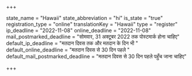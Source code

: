 +++

state_name = "Hawaii"
state_abbreviation = "hi"
is_state = "true"
registration_type = "online"
translationKey = "Hawaii"
type = "register"
ip_deadline = "2022-11-08"
online_deadline = "2022-11-08"
mail_postmarked_deadline = "सोमवार, 31 अक्टूबर 2022 तक पोस्टमार्क होना चाहिए"
default_ip_deadline = "मतदान दिवस तक और मतदान के दिन भी "
default_online_deadline = "मतदान दिवस से 30 दिन पहले "
default_mail_postmarked_deadline = "मतदान दिवस से 30 दिन पहले पहुँच जाना चाहिए"

+++